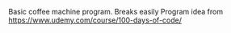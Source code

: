 Basic coffee machine program. Breaks easily
Program idea from https://www.udemy.com/course/100-days-of-code/
